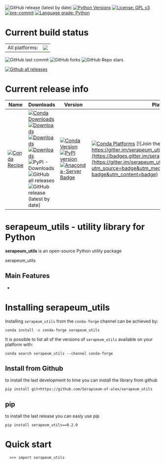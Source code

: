 ![GitHub release (latest by date)](https://img.shields.io/github/v/release/Serapieum-of-alex/serapeum_utils)
[![Python Versions](https://img.shields.io/pypi/pyversions/HAPI-Nile.png)](https://img.shields.io/pypi/pyversions/HAPI-Nile)
[![License: GPL v3](https://img.shields.io/badge/License-GPLv3-blue.svg)](https://www.gnu.org/licenses/gpl-3.0)
[![pre-commit](https://img.shields.io/badge/pre--commit-enabled-brightgreen?logo=pre-commit&logoColor=white)](https://github.com/pre-commit/pre-commit)
[![Language grade: Python](https://img.shields.io/lgtm/grade/python/g/Serapieum-of-alex/Hapi.svg?logo=lgtm&logoWidth=18)](https://lgtm.com/projects/g/Serapieum-of-alex/Hapi/context:python)

Current build status
====================


<table><tr><td>All platforms:</td>
    <td>
      <a href="https://dev.azure.com/conda-forge/feedstock-builds/_build/latest?definitionId=12419&branchName=master">
        <img src="https://dev.azure.com/conda-forge/feedstock-builds/_apis/build/status/hapi-feedstock?branchName=master">
      </a>
    </td>
  </tr>
</table>

![GitHub last commit](https://img.shields.io/github/last-commit/Serapieum-of-alex/serapeum_utils)
![GitHub forks](https://img.shields.io/github/forks/Serapieum-of-alex/serapeum_utils?style=social)
![GitHub Repo stars](https://img.shields.io/github/stars/Serapieum-of-alex/serapeum_utils?style=social)



[![Github all releases](https://img.shields.io/github/downloads/Naereen/StrapDown.js/total.svg)](https://GitHub.com/Naereen/StrapDown.js/releases/)


Current release info
====================

| Name | Downloads                                                                                                                                                                                                                                                                                                                                                                                                                                                                                                                                                                                                                                                                                | Version | Platforms |
| --- |------------------------------------------------------------------------------------------------------------------------------------------------------------------------------------------------------------------------------------------------------------------------------------------------------------------------------------------------------------------------------------------------------------------------------------------------------------------------------------------------------------------------------------------------------------------------------------------------------------------------------------------------------------------------------------------| --- | --- |
| [![Conda Recipe](https://img.shields.io/badge/recipe-serapeum_utils-green.svg)](https://anaconda.org/conda-forge/serapeum_utils) | [![Conda Downloads](https://img.shields.io/conda/dn/conda-forge/serapeum_utils.svg)](https://anaconda.org/conda-forge/serapeum_utils) [![Downloads](https://pepy.tech/badge/serapeum_utils)](https://pepy.tech/project/serapeum_utils) [![Downloads](https://pepy.tech/badge/serapeum_utils/month)](https://pepy.tech/project/serapeum_utils)  [![Downloads](https://pepy.tech/badge/serapeum_utils/week)](https://pepy.tech/project/serapeum_utils)  ![PyPI - Downloads](https://img.shields.io/pypi/dd/serapeum_utils?color=blue&style=flat-square) ![GitHub all releases](https://img.shields.io/github/downloads/Serapieum-of-alex/serapeum_utils/total) ![GitHub release (latest by date)](https://img.shields.io/github/downloads/Serapieum-of-alex/serapeum_utils/1.2.3/total) | [![Conda Version](https://img.shields.io/conda/vn/conda-forge/serapeum_utils.svg)](https://anaconda.org/conda-forge/serapeum_utils) [![PyPI version](https://badge.fury.io/py/serapeum_utils.svg)](https://badge.fury.io/py/serapeum_utils) [![Anaconda-Server Badge](https://anaconda.org/conda-forge/serapeum_utils/badges/version.svg)](https://anaconda.org/conda-forge/serapeum_utils) | [![Conda Platforms](https://img.shields.io/conda/pn/conda-forge/serapeum_utils.svg)](https://anaconda.org/conda-forge/serapeum_utils) [![Join the chat at https://gitter.im/serapeum_utils/serapeum_utils](https://badges.gitter.im/serapeum_utils/serapeum_utils.svg)](https://gitter.im/serapeum_utils/serapeum_utils?utm_source=badge&utm_medium=badge&utm_campaign=pr-badge&utm_content=badge) |





serapeum_utils - utility library for Python
=====================================================================
**serapeum_utils** is an open-source Python utility package


serapeum_utils

Main Features
-------------
  -


Installing serapeum_utils
===============

Installing `serapeum_utils` from the `conda-forge` channel can be achieved by:

```
conda install -c conda-forge serapeum_utils
```

It is possible to list all of the versions of `serapeum_utils` available on your platform with:

```
conda search serapeum_utils --channel conda-forge
```

## Install from Github
to install the last development to time you can install the library from github
```
pip install git+https://github.com/Serapieum-of-alex/serapeum_utils
```

## pip
to install the last release you can easly use pip
```
pip install serapeum_utils==0.2.0
```

Quick start
===========

```
  >>> import serapeum_utils
```
